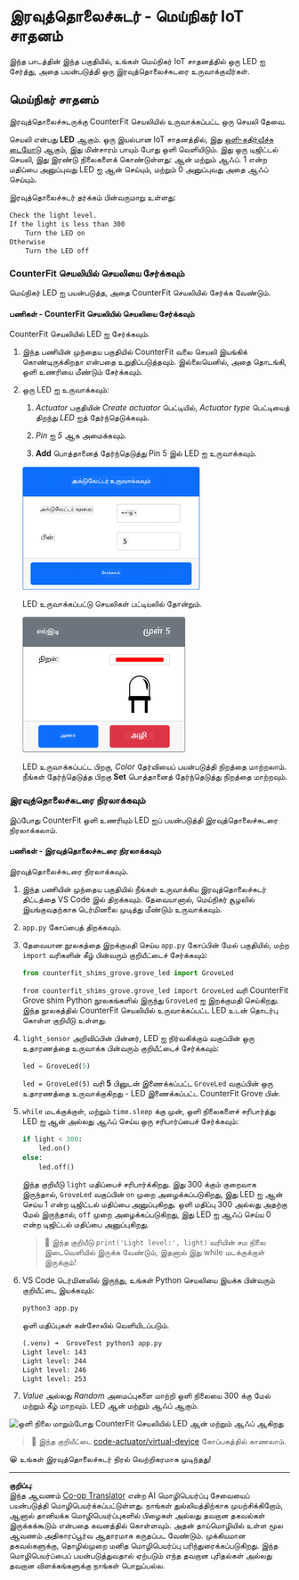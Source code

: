 <!--
CO_OP_TRANSLATOR_METADATA:
{
  "original_hash": "9c640f93263fd9adbfda920739e09feb",
  "translation_date": "2025-10-11T11:36:43+00:00",
  "source_file": "1-getting-started/lessons/3-sensors-and-actuators/virtual-device-actuator.md",
  "language_code": "ta"
}
-->
# இரவுத்தொலைச்சுடர் - மெய்நிகர் IoT சாதனம்

இந்த பாடத்தின் இந்த பகுதியில், உங்கள் மெய்நிகர் IoT சாதனத்தில் ஒரு LED ஐ சேர்த்து, அதை பயன்படுத்தி ஒரு இரவுத்தொலைச்சுடரை உருவாக்குவீர்கள்.

## மெய்நிகர் சாதனம்

இரவுத்தொலைச்சுடருக்கு CounterFit செயலியில் உருவாக்கப்பட்ட ஒரு செயலி தேவை.

செயலி என்பது **LED** ஆகும். ஒரு இயல்பான IoT சாதனத்தில், இது [ஒளி-கதிர்வீச்சு டையோடு](https://wikipedia.org/wiki/Light-emitting_diode) ஆகும், இது மின்சாரம் பாயும் போது ஒளி வெளியிடும். இது ஒரு டிஜிட்டல் செயலி, இது இரண்டு நிலைகளைக் கொண்டுள்ளது: ஆன் மற்றும் ஆஃப். 1 என்ற மதிப்பை அனுப்புவது LED ஐ ஆன் செய்யும், மற்றும் 0 அனுப்புவது அதை ஆஃப் செய்யும்.

இரவுத்தொலைச்சுடர் தர்க்கம் பின்வருமாறு உள்ளது:

```output
Check the light level.
If the light is less than 300
    Turn the LED on
Otherwise
    Turn the LED off
```

### CounterFit செயலியில் செயலியை சேர்க்கவும்

மெய்நிகர் LED ஐ பயன்படுத்த, அதை CounterFit செயலியில் சேர்க்க வேண்டும்.

#### பணிகள் - CounterFit செயலியில் செயலியை சேர்க்கவும்

CounterFit செயலியில் LED ஐ சேர்க்கவும்.

1. இந்த பணியின் முந்தைய பகுதியில் CounterFit வலை செயலி இயங்கிக் கொண்டிருக்கிறதா என்பதை உறுதிப்படுத்தவும். இல்லையெனில், அதை தொடங்கி, ஒளி உணரியை மீண்டும் சேர்க்கவும்.

1. ஒரு LED ஐ உருவாக்கவும்:

    1. *Actuator* பகுதியின் *Create actuator* பெட்டியில், *Actuator type* பெட்டியைத் திறந்து *LED* ஐத் தேர்ந்தெடுக்கவும்.

    1. *Pin* ஐ *5* ஆக அமைக்கவும்.

    1. **Add** பொத்தானைத் தேர்ந்தெடுத்து Pin 5 இல் LED ஐ உருவாக்கவும்.

    ![LED அமைப்புகள்](../../../../../translated_images/counterfit-create-led.ba9db1c9b8c622a635d6dfae5cdc4e70c2b250635bd4f0601c6cf0bd22b7ba46.ta.png)

    LED உருவாக்கப்பட்டு செயலிகள் பட்டியலில் தோன்றும்.

    ![LED உருவாக்கப்பட்டது](../../../../../translated_images/counterfit-led.c0ab02de6d256ad84d9bad4d67a7faa709f0ea83e410cfe9b5561ef0cef30b1c.ta.png)

    LED உருவாக்கப்பட்ட பிறகு, *Color* தேர்வியைப் பயன்படுத்தி நிறத்தை மாற்றலாம். நீங்கள் தேர்ந்தெடுத்த பிறகு **Set** பொத்தானைத் தேர்ந்தெடுத்து நிறத்தை மாற்றவும்.

### இரவுத்தொலைச்சுடரை நிரலாக்கவும்

இப்போது CounterFit ஒளி உணரியும் LED ஐப் பயன்படுத்தி இரவுத்தொலைச்சுடரை நிரலாக்கலாம்.

#### பணிகள் - இரவுத்தொலைச்சுடரை நிரலாக்கவும்

இரவுத்தொலைச்சுடரை நிரலாக்கவும்.

1. இந்த பணியின் முந்தைய பகுதியில் நீங்கள் உருவாக்கிய இரவுத்தொலைச்சுடர் திட்டத்தை VS Code இல் திறக்கவும். தேவையானால், மெய்நிகர் சூழலில் இயங்குவதற்காக டெர்மினலை முடித்து மீண்டும் உருவாக்கவும்.

1. `app.py` கோப்பைத் திறக்கவும்.

1. தேவையான நூலகத்தை இறக்குமதி செய்ய `app.py` கோப்பின் மேல் பகுதியில், மற்ற `import` வரிகளின் கீழ் பின்வரும் குறியீட்டைச் சேர்க்கவும்:

    ```python
    from counterfit_shims_grove.grove_led import GroveLed
    ```

    `from counterfit_shims_grove.grove_led import GroveLed` வரி CounterFit Grove shim Python நூலகங்களில் இருந்து `GroveLed` ஐ இறக்குமதி செய்கிறது. இந்த நூலகத்தில் CounterFit செயலியில் உருவாக்கப்பட்ட LED உடன் தொடர்பு கொள்ள குறியீடு உள்ளது.

1. `light_sensor` அறிவிப்பின் பின்னர், LED ஐ நிர்வகிக்கும் வகுப்பின் ஒரு உதாரணத்தை உருவாக்க பின்வரும் குறியீட்டைச் சேர்க்கவும்:

    ```python
    led = GroveLed(5)
    ```

    `led = GroveLed(5)` வரி **5** பினுடன் இணைக்கப்பட்ட `GroveLed` வகுப்பின் ஒரு உதாரணத்தை உருவாக்குகிறது - LED இணைக்கப்பட்ட CounterFit Grove பின்.

1. `while` மடக்குக்குள், மற்றும் `time.sleep` க்கு முன், ஒளி நிலைகளைச் சரிபார்த்து LED ஐ ஆன் அல்லது ஆஃப் செய்ய ஒரு சரிபார்ப்பைச் சேர்க்கவும்:

    ```python
    if light < 300:
        led.on()
    else:
        led.off()
    ```

    இந்த குறியீடு `light` மதிப்பைச் சரிபார்க்கிறது. இது 300 க்கும் குறைவாக இருந்தால், `GroveLed` வகுப்பின் `on` முறை அழைக்கப்படுகிறது, இது LED ஐ ஆன் செய்ய 1 என்ற டிஜிட்டல் மதிப்பை அனுப்புகிறது. ஒளி மதிப்பு 300 அல்லது அதற்கு மேல் இருந்தால், `off` முறை அழைக்கப்படுகிறது, இது LED ஐ ஆஃப் செய்ய 0 என்ற டிஜிட்டல் மதிப்பை அனுப்புகிறது.

    > 💁 இந்த குறியீடு `print('Light level:', light)` வரியின் சம நிலை இடைவெளியில் இருக்க வேண்டும், இதனால் இது while மடக்குக்குள் இருக்கும்!

1. VS Code டெர்மினலில் இருந்து, உங்கள் Python செயலியை இயக்க பின்வரும் குறியீட்டை இயக்கவும்:

    ```sh
    python3 app.py
    ```

    ஒளி மதிப்புகள் கன்சோலில் வெளியிடப்படும்.

    ```output
    (.venv) ➜  GroveTest python3 app.py 
    Light level: 143
    Light level: 244
    Light level: 246
    Light level: 253
    ```

1. *Value* அல்லது *Random* அமைப்புகளை மாற்றி ஒளி நிலையை 300 க்கு மேல் மற்றும் கீழ் மாறவும். LED ஆன் மற்றும் ஆஃப் ஆகும்.

![ஒளி நிலை மாறும்போது CounterFit செயலியில் LED ஆன் மற்றும் ஆஃப் ஆகிறது](../../../../../images/virtual-device-running-assignment-1-1.gif)

> 💁 இந்த குறியீட்டை [code-actuator/virtual-device](../../../../../1-getting-started/lessons/3-sensors-and-actuators/code-actuator/virtual-device) கோப்பகத்தில் காணலாம்.

😀 உங்கள் இரவுத்தொலைச்சுடர் நிரல் வெற்றிகரமாக முடிந்தது!

---

**குறிப்பு**:  
இந்த ஆவணம் [Co-op Translator](https://github.com/Azure/co-op-translator) என்ற AI மொழிபெயர்ப்பு சேவையைப் பயன்படுத்தி மொழிபெயர்க்கப்பட்டுள்ளது. நாங்கள் துல்லியத்திற்காக முயற்சிக்கிறோம், ஆனால் தானியக்க மொழிபெயர்ப்புகளில் பிழைகள் அல்லது தவறான தகவல்கள் இருக்கக்கூடும் என்பதை கவனத்தில் கொள்ளவும். அதன் தாய்மொழியில் உள்ள மூல ஆவணம் அதிகாரப்பூர்வ ஆதாரமாக கருதப்பட வேண்டும். முக்கியமான தகவல்களுக்கு, தொழில்முறை மனித மொழிபெயர்ப்பு பரிந்துரைக்கப்படுகிறது. இந்த மொழிபெயர்ப்பைப் பயன்படுத்துவதால் ஏற்படும் எந்த தவறான புரிதல்கள் அல்லது தவறான விளக்கங்களுக்கு நாங்கள் பொறுப்பல்ல.